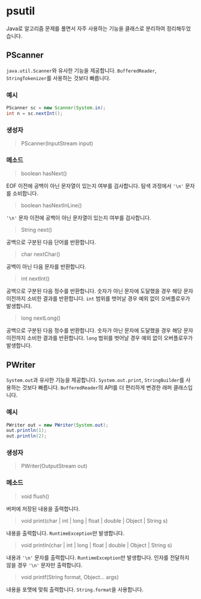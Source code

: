 # psutil
Java로 알고리즘 문제를 풀면서 자주 사용하는 기능을 클래스로 분리하여 정리해두었습니다.

## PScanner
`java.util.Scanner`와 유사한 기능을 제공합니다.
`BufferedReader`, `StringTokenizer`를 사용하는 것보다 빠릅니다.

### 예시
```java
PScanner sc = new Scanner(System.in);
int n = sc.nextInt();
```
### 생성자
> PScanner(InputStream input)

### 메소드
> boolean hasNext()

EOF 이전에 공백이 아닌 문자열이 있는지 여부를 검사합니다.
탐색 과정에서 `'\n'` 문자를 소비합니다.

> boolean hasNextInLine()

`'\n'` 문자 이전에 공백이 아닌 문자열이 있는지 여부를 검사합니다.

> String next()

공백으로 구분된 다음 단어를 반환합니다.

> char nextChar()

공백이 아닌 다음 문자를 반환합니다.

> int nextInt()

공백으로 구분된 다음 정수를 반환합니다.
숫자가 아닌 문자에 도달했을 경우 해당 문자 이전까지 소비한 결과를 반환합니다.
`int` 범위를 벗어날 경우 예외 없이 오버플로우가 발생합니다.

> long nextLong()

공백으로 구분된 다음 정수를 반환합니다.
숫자가 아닌 문자에 도달했을 경우 해당 문자 이전까지 소비한 결과를 반환합니다.
`long` 범위를 벗어날 경우 예외 없이 오버플로우가 발생합니다.

## PWriter
`System.out`과 유사한 기능을 제공합니다.
`System.out.print`, `StringBuilder`를 사용하는 것보다 빠릅니다.
`BufferedReader`의 API를 더 편리하게 변경한 래퍼 클래스입니다.

### 예시
```java
PWriter out = new PWriter(System.out);
out.println(1);
out.println(2);
```

### 생성자
> PWriter(OutputStream out)

### 메소드
> void flush()

버퍼에 저장된 내용을 출력합니다.

> void print(char | int | long | float | double | Object | String s)

내용을 출력합니다. `RuntimeException`만 발생합니다.

> void println(char | int | long | float | double | Object | String s)
 
내용과 `'\n'` 문자를 출력합니다. `RuntimeException`만 발생합니다.
인자를 전달하지 않을 경우 `'\n'` 문자만 출력합니다.

> void printf(String format, Object... args)

내용을 포맷에 맞춰 출력합니다. `String.format`을 사용합니다.

